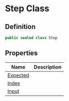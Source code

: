 # Step Class
## Definition

```c#
public sealed class Step
```

## Properties

| Name | Description |
| ---- | ----------- |
| [Expected](MrKWatkins.EmulatorTestSuites.Z80.Instruction.SingleStep.Step.Expected.md) |  |
| [Index](MrKWatkins.EmulatorTestSuites.Z80.Instruction.SingleStep.Step.Index.md) |  |
| [Input](MrKWatkins.EmulatorTestSuites.Z80.Instruction.SingleStep.Step.Input.md) |  |

